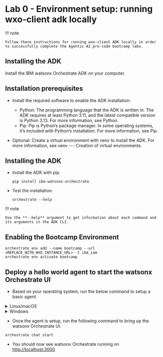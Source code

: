 # Lab 0 - Environment setup: running wxo-client adk locally

!!! note

    Follow these instructions for running wxo-client ADK locally in order to successfully complete the Agentic AI pro-code bootcamp labs.

## Installing the ADK

Install the IBM watsonx Orchestrate ADK on your computer.
​
## Installation prerequisites

- Install the required software to enable the ADK installation:
    - Python: The programming language that the ADK is written in. The ADK requires at least Python 3.11, and the latest compatible version is Python 3.13. For more information, see Python.
    - Pip: Pip is Python’s package manager. In some operating systems, it’s included with Python’s installation. For more information, see Pip.

- Optional: Create a virtual environment with venv to install the ADK. For more information, see venv --- Creation of virtual environments.


## Installing the ADK

- Install the ADK with pip.

    ```
    pip install ibm-watsonx-orchestrate
    ```

- Test the installation:

    ```
    orchestrate --help

    ```

!!! note

    Use the **--help** argument to get information about each command and its arguments in the ADK CLI.

## Enabling the Bootcamp Environment

```
orchestrate env add --name bootcamp --url <REPLACE_WITH_WXO_INSTANCE_URL> -t ibm_iam
orchestrate env activate bootcamp

```

## Deploy a hello world agent to start the watsonx Orchestrate UI

- Based on your operating system, run the below command to setup a basic agent.

<details><summary>Linux/macOS</summary>

```
cat <<EOF > agent.yaml
spec_version: v1
kind: native
name: ibm_agent
description: >
  You are an helpful agent respond in a friendly conversational tone.
llm: watsonx/meta-llama/llama-3-2-90b-vision-instruct
style: default
EOF

orchestrate agents import -f agent.yaml
rm agent.yaml
```

</details>

<details><summary>Windows</summary>

```
@"
spec_version: v1
kind: native
name: ibm_agent
description: >
  You are an helpful agent respond in a friendly conversational tone.
llm: watsonx/meta-llama/llama-3-2-90b-vision-instruct
style: default
"@ | Set-Content -Path "$env:TEMP\agent.yaml"

orchestrate agents import -f "$env:TEMP\agent.yaml"
Remove-Item "$env:TEMP\agent.yaml"
```

</details>

- Once the agent is setup, run the following command to bring up the watsonx Orchestrate UI.

```
orchestrate chat start
```

- You should now see watsonx Orchestrate running on <http://localhost:3000>